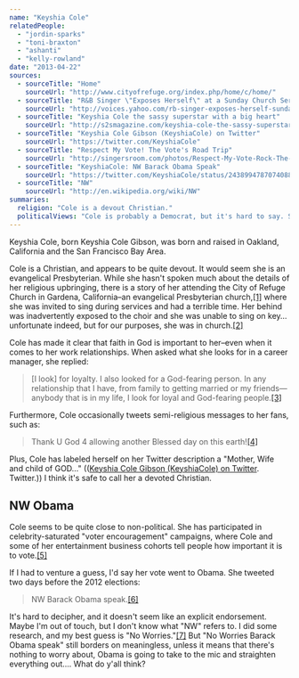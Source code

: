 ```yaml
---
name: "Keyshia Cole"
relatedPeople:
  - "jordin-sparks"
  - "toni-braxton"
  - "ashanti"
  - "kelly-rowland"
date: "2013-04-22"
sources:
  - sourceTitle: "Home"
    sourceUrl: "http://www.cityofrefuge.org/index.php/home/c/home/"
  - sourceTitle: "R&B Singer \"Exposes Herself\" at a Sunday Church Service"
    sourceUrl: "http://voices.yahoo.com/rb-singer-exposes-herself-sunday-church-service-306618.html"
  - sourceTitle: "Keyshia Cole the sassy superstar with a big heart"
    sourceUrl: "http://s2smagazine.com/keyshia-cole-the-sassy-superstar-with-a-big-heart/"
  - sourceTitle: "Keyshia Cole Gibson (KeyshiaCole) on Twitter"
    sourceUrl: "https://twitter.com/KeyshiaCole"
  - sourceTitle: "Respect My Vote! The Vote's Road Trip"
    sourceUrl: "http://singersroom.com/photos/Respect-My-Vote-Rock-The-Votes-Road-Trip/171-1/"
  - sourceTitle: "KeyshiaCole: NW Barack Obama Speak"
    sourceUrl: "https://twitter.com/KeyshiaCole/status/243899478707408897"
  - sourceTitle: "NW"
    sourceUrl: "http://en.wikipedia.org/wiki/NW"
summaries:
  religion: "Cole is a devout Christian."
  politicalViews: "Cole is probably a Democrat, but it's hard to say. She's largely non-political."
---
```


Keyshia Cole, born Keyshia Cole Gibson, was born and raised in Oakland, California and the San Francisco Bay Area.

Cole is a Christian, and appears to be quite devout. It would seem she is an evangelical Presbyterian. While she hasn't spoken much about the details of her religious upbringing, there is a story of her attending the City of Refuge Church in Gardena, California–an evangelical Presbyterian church,<a class="source-citation" href="#http%3A%2F%2Fwww.cityofrefuge.org%2Findex.php%2Fhome%2Fc%2Fhome%2F" title="Home">[1]</a> where she was invited to sing during services and had a terrible time. Her behind was inadvertently exposed to the choir and she was unable to sing on key… unfortunate indeed, but for our purposes, she was in church.<a class="source-citation" href="#http%3A%2F%2Fvoices.yahoo.com%2Frb-singer-exposes-herself-sunday-church-service-306618.html" title="R&amp;B Singer &quot;Exposes Herself&quot; at a Sunday Church Service">[2]</a>

Cole has made it clear that faith in God is important to her–even when it comes to her work relationships. When asked what she looks for in a career manager, she replied:

>[I look] for loyalty. I also looked for a God-fearing person. In any relationship that I have, from family to getting married or my friends—anybody that is in my life, I look for loyal and God-fearing people.<a class="source-citation" href="#http%3A%2F%2Fs2smagazine.com%2Fkeyshia-cole-the-sassy-superstar-with-a-big-heart%2F" title="Keyshia Cole the sassy superstar with a big heart">[3]</a>

Furthermore, Cole occasionally tweets semi-religious messages to her fans, such as:

>Thank U God 4 allowing another Blessed day on this earth!<a class="source-citation" href="#https%3A%2F%2Ftwitter.com%2FKeyshiaCole" title="Keyshia Cole Gibson (KeyshiaCole) on Twitter">[4]</a>

Plus, Cole has labeled herself on her Twitter description a "Mother, Wife and child of GOD…" (([Keyshia Cole Gibson (KeyshiaCole) on Twitter](https://twitter.com/KeyshiaCole). Twitter.)) I think it's safe to call her a devoted Christian.


## NW Obama

Cole seems to be quite close to non-political. She has participated in celebrity-saturated "voter encouragement" campaigns, where Cole and some of her entertainment business cohorts tell people how important it is to vote.<a class="source-citation" href="#http%3A%2F%2Fsingersroom.com%2Fphotos%2FRespect-My-Vote-Rock-The-Votes-Road-Trip%2F171-1%2F" title="Respect My Vote! The Vote&apos;s Road Trip">[5]</a>

If I had to venture a guess, I'd say her vote went to Obama. She tweeted two days before the 2012 elections:

>NW Barack Obama speak.<a class="source-citation" href="#https%3A%2F%2Ftwitter.com%2FKeyshiaCole%2Fstatus%2F243899478707408897" title="KeyshiaCole: NW Barack Obama Speak">[6]</a>

It's hard to decipher, and it doesn't seem like an explicit endorsement. Maybe I'm out of touch, but I don't know what "NW" refers to. I did some research, and my best guess is "No Worries."<a class="source-citation" href="#http%3A%2F%2Fen.wikipedia.org%2Fwiki%2FNW" title="NW">[7]</a> But "No Worries Barack Obama speak" still borders on meaningless, unless it means that there's nothing to worry about, Obama is going to take to the mic and straighten everything out…. What do y'all think?